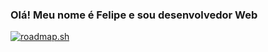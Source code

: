 ### Olá! Meu nome é Felipe e sou desenvolvedor Web

[![roadmap.sh](https://api.roadmap.sh/v1-badge/wide/64c8ed1cc3203c8793202549?variant=dark)](https://roadmap.sh)


<!--
**felipedpaula/felipedpaula** is a ✨ _special_ ✨ repository because its `README.md` (this file) appears on your GitHub profile.

Here are some ideas to get you started:

- 🔭 I’m currently working on ...
- 🌱 I’m currently learning ...
- 👯 I’m looking to collaborate on ...
- 🤔 I’m looking for help with ...
- 💬 Ask me about ...
- 📫 How to reach me: ...
- 😄 Pronouns: ...
- ⚡ Fun fact: ...
-->
